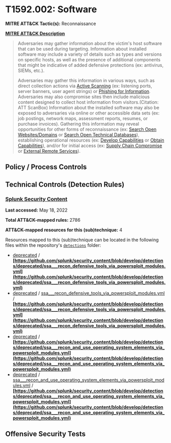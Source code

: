 # T1592.002: Software
**MITRE ATT&CK Tactic(s):** Reconnaissance

**[MITRE ATT&CK Description](https://attack.mitre.org/techniques/T1592/002)**
<blockquote>Adversaries may gather information about the victim's host software that can be used during targeting. Information about installed software may include a variety of details such as types and versions on specific hosts, as well as the presence of additional components that might be indicative of added defensive protections (ex: antivirus, SIEMs, etc.).

Adversaries may gather this information in various ways, such as direct collection actions via [Active Scanning](https://attack.mitre.org/techniques/T1595) (ex: listening ports, server banners, user agent strings) or [Phishing for Information](https://attack.mitre.org/techniques/T1598). Adversaries may also compromise sites then include malicious content designed to collect host information from visitors.(Citation: ATT ScanBox) Information about the installed software may also be exposed to adversaries via online or other accessible data sets (ex: job postings, network maps, assessment reports, resumes, or purchase invoices). Gathering this information may reveal opportunities for other forms of reconnaissance (ex: [Search Open Websites/Domains](https://attack.mitre.org/techniques/T1593) or [Search Open Technical Databases](https://attack.mitre.org/techniques/T1596)), establishing operational resources (ex: [Develop Capabilities](https://attack.mitre.org/techniques/T1587) or [Obtain Capabilities](https://attack.mitre.org/techniques/T1588)), and/or for initial access (ex: [Supply Chain Compromise](https://attack.mitre.org/techniques/T1195) or [External Remote Services](https://attack.mitre.org/techniques/T1133)).</blockquote>

## Policy / Process Controls
## Technical Controls (Detection Rules)
### [Splunk Security Content](https://github.com/splunk/security_content)
**Last accessed:** May 18, 2022

**Total ATT&CK-mapped rules:** 2786

**ATT&CK-mapped resources for this (sub)technique:** 4

Resources mapped to this (sub)technique can be located in the following files within the repository's <code>[detections](https://github.com/splunk/security_content/tree/develop/detections)</code> folder:

* [deprecated](https://github.com/splunk/security_content/tree/develop/detections/deprecated/) / **[https://github.com/splunk/security_content/blob/develop/detections/deprecated/ssa___recon_defensive_tools_via_powersploit_modules.yml](https://github.com/splunk/security_content/blob/develop/detections/deprecated/ssa___recon_defensive_tools_via_powersploit_modules.yml)**
* [deprecated](https://github.com/splunk/security_content/tree/develop/detections/deprecated/) / [ssa___recon_defensive_tools_via_powersploit_modules.yml](https://github.com/splunk/security_content/tree/develop/detections/deprecated/ssa___recon_defensive_tools_via_powersploit_modules.yml/) / **[https://github.com/splunk/security_content/blob/develop/detections/deprecated/ssa___recon_defensive_tools_via_powersploit_modules.yml](https://github.com/splunk/security_content/blob/develop/detections/deprecated/ssa___recon_defensive_tools_via_powersploit_modules.yml)**
* [deprecated](https://github.com/splunk/security_content/tree/develop/detections/deprecated/) / **[https://github.com/splunk/security_content/blob/develop/detections/deprecated/ssa___recon_and_use_operating_system_elements_via_powersploit_modules.yml](https://github.com/splunk/security_content/blob/develop/detections/deprecated/ssa___recon_and_use_operating_system_elements_via_powersploit_modules.yml)**
* [deprecated](https://github.com/splunk/security_content/tree/develop/detections/deprecated/) / [ssa___recon_and_use_operating_system_elements_via_powersploit_modules.yml](https://github.com/splunk/security_content/tree/develop/detections/deprecated/ssa___recon_and_use_operating_system_elements_via_powersploit_modules.yml/) / **[https://github.com/splunk/security_content/blob/develop/detections/deprecated/ssa___recon_and_use_operating_system_elements_via_powersploit_modules.yml](https://github.com/splunk/security_content/blob/develop/detections/deprecated/ssa___recon_and_use_operating_system_elements_via_powersploit_modules.yml)**


## Offensive Security Tests
